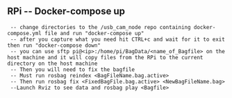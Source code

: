 ## RPi -- Docker-compose up 
     -- change directories to the /usb_cam_node repo containing docker-compose.yml file and run "docker-compose up"
     -- after you capture what you need hit CTRL+c and wait for it to exit then run "docker-compose down"        
     -- you can use sftp pi@<ip>:/home/pi/BagData/<name_of_Bagfile> on the host machine and it will copy files from the RPi to the current directory on the host machine 
     -- Then you will need to fix the bagfile
     -- Must run rosbag reindex <BagFileName.bag.active> 
     -- Then run rosbag fix <FixedBagFile.bag.active> <NewBagFileName.bag>
     --Launch Rviz to see data and rosbag play <Bagfile>